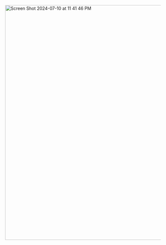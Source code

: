 <img width="759" alt="Screen Shot 2024-07-10 at 11 41 46 PM" src="https://github.com/DevinciCodes/Random-Coin-Toss/assets/104049282/ecf6f000-0141-4ce4-b951-8c1fc3762d92">
